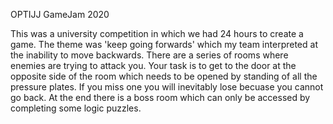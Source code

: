OPTIJJ GameJam 2020

This was a university competition in which we had 24 hours to create a game. The theme was 'keep going forwards' which my team interpreted at the inability to move backwards. There are a series of rooms where enemies are trying to attack you. Your task is to get to the door at the opposite side of the room which needs to be opened by standing of all the pressure plates. If you miss one you will inevitably lose becuase you cannot go back. At the end there is a boss room which can only be accessed by completing some logic puzzles.
